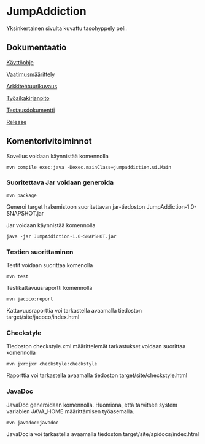 # JumpAddiction

Yksinkertainen sivulta kuvattu tasohyppely peli.

## Dokumentaatio

[Käyttöohje](https://github.com/Samipuu/ot-harjoitustyo/blob/master/dokumentaatio/kayttoohje.md)

[Vaatimusmäärittely](https://github.com/Samipuu/ot-harjoitustyo/blob/master/dokumentaatio/vaatimusmaarittely.md)

[Arkkitehtuurikuvaus](https://github.com/Samipuu/ot-harjoitustyo/tree/master/dokumentaatio/arkkitehtuuri.md)

[Työaikakirjanpito](https://github.com/Samipuu/ot-harjoitustyo/blob/master/dokumentaatio/tuntikirjanpito.md)

[Testausdokumentti](https://github.com/Samipuu/ot-harjoitustyo/blob/master/dokumentaatio/testaus.md)

[Release](https://github.com/Samipuu/ot-harjoitustyo/releases/)

## Komentorivitoiminnot

Sovellus voidaan käynnistää komennolla

```
mvn compile exec:java -Dexec.mainClass=jumpaddiction.ui.Main
```

### Suoritettava Jar voidaan generoida

```
mvn package
```

Generoi target hakemistoon suoritettavan jar-tiedoston JumpAddiction-1.0-SNAPSHOT.jar

Jar voidaan käynnistää komennolla

```
java -jar JumpAddiction-1.0-SNAPSHOT.jar
```

### Testien suorittaminen

Testit voidaan suorittaa komenolla

```
mvn test
```

Testikattavuusraportti komennolla

```
mvn jacoco:report
```

Kattavuusraporttia voi tarkastella avaamalla tiedoston target/site/jacoco/index.html

### Checkstyle

Tiedoston checkstyle.xml määrittelemät tarkastukset voidaan suorittaa komennolla
```
mvn jxr:jxr checkstyle:checkstyle
```
Raporttia voi tarkastella avaamalla tiedoston target/site/checkstyle.html

### JavaDoc

JavaDoc generoidaan komennolla. Huomiona, että tarvitsee system variablen JAVA_HOME määrittämisen työasemalla. 

```
mvn javadoc:javadoc
```

JavaDocia voi tarkastella avaamalla tiedoston target/site/apidocs/index.html
